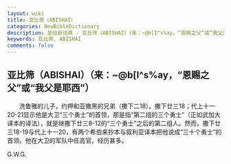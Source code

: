 ```yaml
---
layout: wiki
title: 亚比筛（ABISHAI）
categories: NewBibleDictionary
description: 圣经新词典 - 亚比筛（ABISHAI）（来：~@b[I^s%ay，“恩赐之父”或“我父是耶西”）
keywords: 亚比筛, ABISHAI
comments: false
---
```


## 亚比筛（ABISHAI）（来：~@b[I^s%ay，“恩赐之父”或“我父是耶西”）

　　洗鲁雅的儿子，约押和亚撒黑的兄弟（撒下二18）。撒下廿三18；代上十一20-21显示他是大卫“三个勇士”的首领，那是指“第二组的三个勇士”（正如武加大译本的译法），就是继撒下廿三8-12的“三个勇士”之后的第二组人。然而，撒下廿三18-19与代上十一20，有两个希伯来抄本与叙利亚译本把他说成“三十个勇士”的首领。他在大卫的军队中任高官，经历甚多。

G.W.G.
